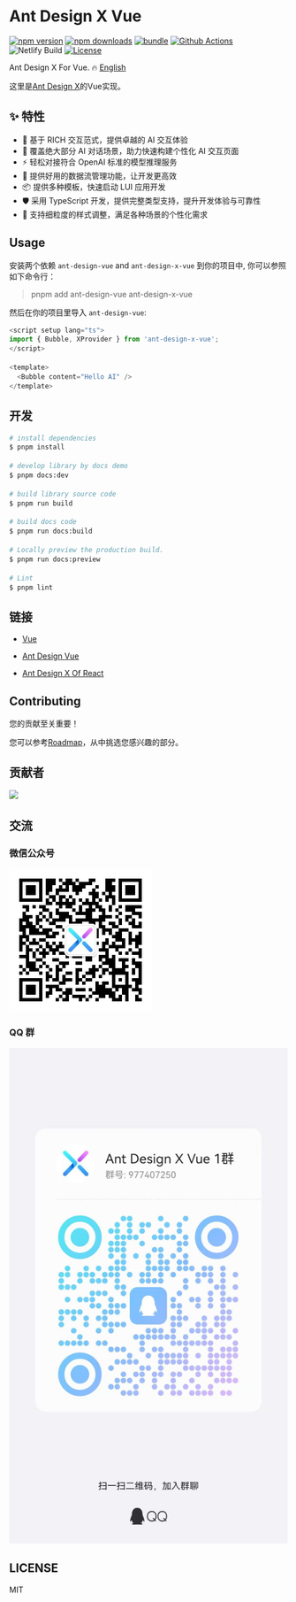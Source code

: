 # Ant Design X Vue

[![npm version][npm-version-src]][npm-version-href]
[![npm downloads][npm-downloads-src]][npm-downloads-href]
[![bundle][bundle-src]][bundle-href]
[![Github Actions][github-actions-src]][github-actions-href]
![Netlify Build][netlify-build-src]
[![License][license-src]][license-href]

Ant Design X For Vue. 🔥 [English](./README.en.md)

这里是[Ant Design X](https://github.com/ant-design/x)的Vue实现。

## ✨ 特性

- 🌈 基于 RICH 交互范式，提供卓越的 AI 交互体验
- 🧩 覆盖绝大部分 AI 对话场景，助力快速构建个性化 AI 交互页面
- ⚡ 轻松对接符合 OpenAI 标准的模型推理服务
- 🔄 提供好用的数据流管理功能，让开发更高效
- 📦 提供多种模板，快速启动 LUI 应用开发
- 🛡 采用 TypeScript 开发，提供完整类型支持，提升开发体验与可靠性
- 🎨 支持细粒度的样式调整，满足各种场景的个性化需求


## Usage

安装两个依赖 `ant-design-vue` and `ant-design-x-vue` 到你的项目中, 你可以参照如下命令行：

> pnpm add ant-design-vue ant-design-x-vue

然后在你的项目里导入 `ant-design-vue`:

```ts
<script setup lang="ts">
import { Bubble, XProvider } from 'ant-design-x-vue';
</script>

<template>
  <Bubble content="Hello AI" />
</template>
```

## 开发

```bash
# install dependencies
$ pnpm install

# develop library by docs demo
$ pnpm docs:dev

# build library source code
$ pnpm run build

# build docs code
$ pnpm run docs:build

# Locally preview the production build.
$ pnpm run docs:preview

# Lint
$ pnpm lint
```

## 链接

* [Vue](https://vuejs.org/)

* [Ant Design Vue](https://www.antdv.com/)

* [Ant Design X Of React](https://x.ant.design/)

## Contributing

您的贡献至关重要！

您可以参考[Roadmap](https://github.com/wzc520pyfm/ant-design-x-vue/issues/1)，从中挑选您感兴趣的部分。

## 贡献者

<a href="https://github.com/wzc520pyfm/ant-design-x-vue/graphs/contributors">
  <img src="https://contrib.rocks/image?repo=wzc520pyfm/ant-design-x-vue" />
</a>

## 交流

### 微信公众号
![Ant-Design-X Vue](./docs/public/images//wechat_public_account.jpg)

### QQ 群
![QQ 群](./docs/public/images/QQ_group_1.jpg)

## LICENSE

MIT

<!-- Badges -->

[npm-version-src]: https://img.shields.io/npm/v/ant-design-x-vue.svg?style=flat
[npm-version-href]: https://npmjs.com/package/ant-design-x-vue
[npm-downloads-src]: https://img.shields.io/npm/dm/ant-design-x-vue.svg?style=flat
[npm-downloads-href]: https://npmjs.com/package/ant-design-x-vue
[bundle-src]: https://img.shields.io/bundlephobia/minzip/ant-design-x-vue?style=flat
[bundle-href]: https://bundlephobia.com/result?p=ant-design-x-vue
[github-actions-src]: https://img.shields.io/github/actions/workflow/status/wzc520pyfm/ant-design-x-vue/ci.yml?branch=main&style=flat
[github-actions-href]: https://github.com/wzc520pyfm/ant-design-x-vue/actions?query=workflow%3Aci
[netlify-build-src]: https://img.shields.io/netlify/cb006e4e-afce-4c3e-9652-6f8a065b5b6e
[license-src]: https://img.shields.io/github/license/wzc520pyfm/ant-design-x-vue?style=flat
[license-href]: https://github.com/wzc520pyfm/ant-design-x-vue/blob/main/LICENSE
